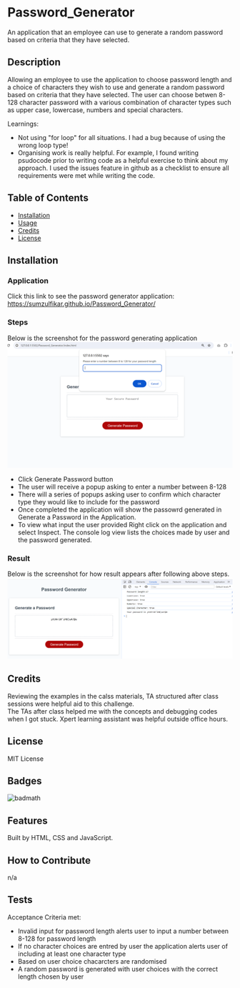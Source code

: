 # Password_Generator
An application that an employee can use to generate a random password based on criteria that they have selected. 


## Description

Allowing an employee to use the application to choose password length and a choice of characters they wish to use and  generate a random password based on criteria that they have selected. 
The user can choose betwen 8-128 character password with a various 
combination of character types such as upper case, lowercase, numbers and special characters.

Learnings:
- Not using "for loop" for all situations. I had a bug because of using the wrong loop type! 
- Organising work is really helpful. For example, I found writing psudocode prior to writing code as a helpful exercise to think about my approach. I used the issues feature in github as a checklist to ensure all requirements were met while writing the code.

## Table of Contents 

- [Installation](#installation)
- [Usage](#usage)
- [Credits](#credits)
- [License](#license)

## Installation
### Application
 Click this link to see the password generator application:
 https://sumzulfikar.github.io/Password_Generator/
### Steps
Below is the screenshot for the password generating application
![Password Generating App screenshot](./image/Password-generator-app.PNG)
- Click Generate Password button
- The user will receive a popup asking to enter a number between 8-128
- There will a series of popups asking user to confirm which character type they would like to include for the password
- Once completed the application will show the passowrd generated in Generate a Password in the Application.
- To view what input the user provided Right click on the application and select Inspect. The console log view lists the choices made by user and the password generated.
### Result
Below is the screenshot for how result appears after following above steps.
![Password Generating App screenshot](./image/Password-generator-result.PNG)

## Credits

Reviewing the examples in the calss materials, TA structured after class sessions were helpful aid to this challenge.  
The TAs after class helped me with the concepts and debugging codes when I got stuck.
Xpert learning assistant was helpful outside office hours.

## License

MIT License

## Badges

![badmath](https://github.com/sumzulfikar?tab=achievements)

## Features

Built by HTML, CSS and JavaScript.

## How to Contribute

n/a

## Tests

Acceptance Criteria met:
- Invalid input for password length alerts user to input a number between 8-128 for password length
- If no character choices are entred by user the application alerts user of including at least one character type
- Based on user choice chacarcters are randomised
- A random password is generated with user choices with the correct length chosen by user

